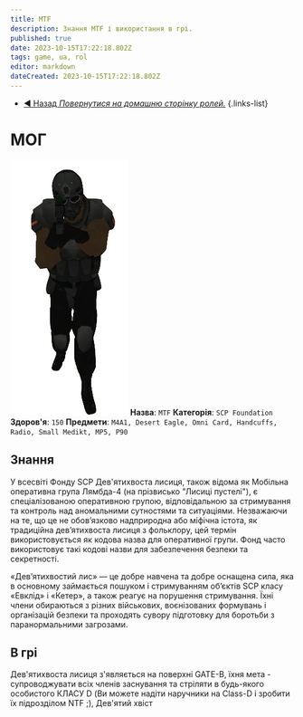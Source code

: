 ```yaml
---
title: MTF
description: Знання MTF і використання в грі.
published: true
date: 2023-10-15T17:22:18.802Z
tags: game, ua, rol
editor: markdown
dateCreated: 2023-10-15T17:22:18.802Z
---
```


- [:arrow_backward: Назад *Повернутися на домашню сторінку ролей.*](/en/game/jobs#roles)
{.links-list}
# МОГ
![ntf_gun_up.png](/images/roles/ntf_gun_up.png)
**Назва**: `MTF`
**Категорія**: `SCP Foundation`
**Здоров'я**: `150`
**Предмети**: `M4A1, Desert Eagle, Omni Card, Handcuffs, Radio, Small Medikt, MP5, P90`
## Знання

У всесвіті Фонду SCP Дев'ятихвоста лисиця, також відома як Мобільна оперативна група Лямбда-4 (на прізвисько "Лисиці пустелі"), є спеціалізованою оперативною групою, відповідальною за стримування та контроль над аномальними сутностями та ситуаціями. Незважаючи на те, що це не обов’язково надприродна або міфічна істота, як традиційна дев’ятихвоста лисиця з фольклору, цей термін використовується як кодова назва для оперативної групи. Фонд часто використовує такі кодові назви для забезпечення безпеки та секретності.

«Дев’ятихвостий лис» — це добре навчена та добре оснащена сила, яка в основному займається пошуком і стримуванням об’єктів SCP класу «Евклід» і «Кетер», а також реагує на порушення стримування. Їхні члени обираються з різних військових, воєнізованих формувань і організацій безпеки та проходять сувору підготовку для боротьби з паранормальними загрозами.
## В грі
Дев'ятихвоста лисиця з'являється на поверхні GATE-B, їхня мета - супроводжувати всіх членів заснування та стріляти в будь-якого особистого КЛАСУ D (Ви можете надіти наручники на Class-D і зробити їх підрозділом NTF ;), Дев'ятий хвіст